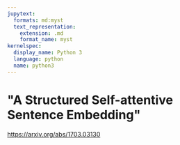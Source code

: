 ```yaml
---
jupytext:
  formats: md:myst
  text_representation:
    extension: .md
    format_name: myst
kernelspec:
  display_name: Python 3
  language: python
  name: python3
---
```


# "A Structured Self-attentive Sentence Embedding"

https://arxiv.org/abs/1703.03130
